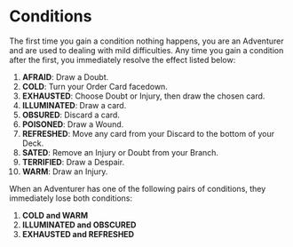 # Conditions

The first time you gain a condition nothing happens, you are an Adventurer and are used to dealing with mild difficulties. Any time you gain a condition after the first, you immediately resolve the effect listed below:

1. **AFRAID**: Draw a Doubt.
2.  **COLD**: Turn your Order Card facedown.
3. **EXHAUSTED**: Choose Doubt or Injury, then draw the chosen card.
4. **ILLUMINATED**: Draw a card. 
6. **OBSURED**: Discard a card.
7. **POISONED**: Draw a Wound.
8. **REFRESHED**: Move any card from your Discard to the bottom of your Deck. 
9. **SATED**: Remove an Injury or Doubt from your Branch.
10. **TERRIFIED**: Draw a Despair.
11. **WARM**: Draw an Injury.

When an Adventurer has one of the following pairs of conditions, they immediately lose both conditions:
1. **COLD and WARM**
2. **ILLUMINATED and OBSCURED**
3. **EXHAUSTED and REFRESHED**